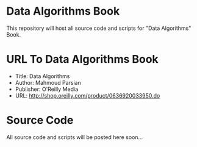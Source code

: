 Data Algorithms Book
====================
This repository will host all source code and scripts for "Data Algorithms" Book.

URL To Data Algorithms Book
===========================
* Title: Data Algorithms 
* Author: Mahmoud Parsian
* Publisher: O'Reilly Media 
* URL: http://shop.oreilly.com/product/0636920033950.do

Source Code
===========
All source code and scripts will be posted here soon...
